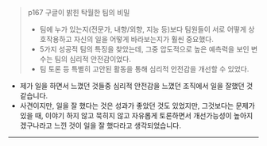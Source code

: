 > p167 구글이 밝힌 탁월한 팀의 비밀
>  - 팀에 누가 있는지(전문가, 내향/외향, 지능 등)보다 팀원들이 서로 어떻게 상호작용하고 자신의 일을 어떻게 바라보는지가 훨씬 중요했다.
>	- 5가지 성공적 팀의 특징을 찾았는데, 그중 압도적으로 높은 예측력을 보인 변수는 팀의 심리적 안전감이었다.
>	- 팀 토론 등 특별히 고안된 활동을 통해 심리적 안전감을 개선할 수 있었다.

- 제가 일을 하면서 느꼈던 것들중 심리적 안전감을 느꼈던 조직에서 일을 잘했던 것 같습니다.
- 사견이지만, 일을 잘 했다는 것은 성과가 좋았던 것도 있었지만, 그것보다는 문제가 있을 때, 이야기 하지 않고 묵히지 않고 자유롭게 토론하면서 개선가능성이 높아지겠구나라고 느낀 것이 일을 잘 했다라고 생각되었습니다.

- - -


